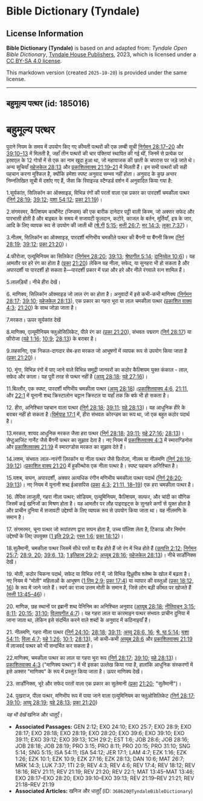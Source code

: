 # Bible Dictionary (Tyndale)

## License Information

**Bible Dictionary (Tyndale)** is based on and adapted from: _Tyndale Open Bible Dictionary_, [Tyndale House Publishers](https://tyndaleopenresources.com/), 2023, which is licensed under a [CC BY-SA 4.0 license](https://creativecommons.org/licenses/by-sa/4.0/legalcode.en).

This markdown version (created `2025-10-20`) is provided under the same license.



--------------------------------

## बहुमूल्य पत्थर (id: 185016)

बहुमूल्य पत्थर
==============

पुराने नियम के समय में उपयोग किए गए कीमती पत्थरों की एक लम्बी सूची [निर्गमन 28:17–20](https://ref.ly/Exod28:17-Exod28:20) और [39:10–13](https://ref.ly/Exod39:10-Exod39:13) में मिलती है, जहाँ तीन पत्थरों की चार पंक्तियां स्थापित की गई थीं, जिनमें से प्रत्येक पर इस्राएल के 12 गोत्रों में से एक का नाम खुदा हुआ था, जो महायाजक की छाती के चपरास पर जड़े जाते थे। अन्य सूचियाँ [यहेजकेल 28:13](https://ref.ly/Ezek28:13) और [प्रकाशितवाक्य 21:19–21](https://ref.ly/Rev21:19-Rev21:21) में मिलती हैं। इन सभी पत्थरों की सही पहचान करना मुश्किल है, क्योंकि हमेशा स्पष्ट अनुवाद सम्भव नहीं होता। अनुवाद के कुछ अन्तर निम्नलिखित सूची में दर्शाए गए हैं, जैसा कि रिवाइज्ड स्टैण्डर्ड वर्शन में अनुवादित किया गया है:

1\.सूर्यकांत, सिलिकॉन का ऑक्साइड, विभिन्न रंगों की परतों वाला एक प्रकार का पारदर्शी चमकीला पत्थर ([निर्ग 28:19](https://ref.ly/Exod28:19); [39:12](https://ref.ly/Exod39:12); [यशा 54:12](https://ref.ly/Isa54:12); [प्रका 21:19](https://ref.ly/Rev21:19))।

2\.संगमरमर, कैल्शियम कार्बोनेट (जिप्सम) की एक बारीक दानेदार पट्टी वाली किस्म, जो अक्सर सफेद और पारभासी होती है और बाइबल के समय में सजावटी फूलदान, कटोरे, काजल के बर्तन, मूर्तियाँ, इत्र के जार, आदि के लिए व्यापक रूप से उपयोग की जाती थी ([श्रे.गी](https://ref.ly/Song5:15) [5:15](https://ref.ly/Song5:15); [मत्ती 26:7](https://ref.ly/Matt26:7); [मर 14:3](https://ref.ly/Mark14:3); [लूका 7:37](https://ref.ly/Luke7:37))।

3\.नीलम, सिलिकॉन का ऑक्साइड, पारदर्शी मणिभीय चमकीले पत्थर की बैंगनी या बैंगनी किस्म ([निर्ग 28:19](https://ref.ly/Exod28:19); [39:12](https://ref.ly/Exod39:12); [प्रका 21:20](https://ref.ly/Rev21:20))।

4\.फीरोजा, एल्यूमिनियम का सिलिकेट ([निर्गमन 28:20](https://ref.ly/Exod28:20); [39:13](https://ref.ly/Exod39:13); [श्रेष्ठगीत 5:14](https://ref.ly/Song5:14); [दानिय्येल 10:6](https://ref.ly/Dan10:6))। यह आमतौर पर हरे रंग का होता है ([प्रका](https://ref.ly/Rev21:20) [21:20](https://ref.ly/Rev21:20)) लेकिन यह नीला, सफेद, या सुनहरा भी हो सकता है और अपारदर्शी या पारदर्शी हो सकता है—पारदर्शी प्रकार में पन्ना और हरे और नीले रंगवाले रत्न शामिल हैं।

5\.लालड़ियों। नीचे हीरा देखें।

6\. माणिक्य, सिलिकॉन ऑक्साइड जो लाल रंग का होता है। अनुवादों में इसे कभी\-कभी माणिक्य ([निर्गमन 28:17](https://ref.ly/Exod28:17); [39:10](https://ref.ly/Exod39:10); [यहेजकेल 28:13](https://ref.ly/Ezek28:13)), एक प्रकार का गहरा भूरा या लाल चमकीला पत्थर ([प्रकाशित वाक्य 4:3](https://ref.ly/Rev4:3); [21:20](https://ref.ly/Rev21:20)) के साथ जोड़ा जाता है।

7\.मरकत। ऊपर सूर्यकांत देखें

8\.माणिक्य, एल्यूमीनियम फ्लुओसिलिकेट, पीले रंग का ([प्रका 21:20](https://ref.ly/Rev21:20)), संभवतः पद्मराग ([निर्ग 28:17](https://ref.ly/Exod28:17)) या फीरोजा ([यहे 1:16](https://ref.ly/Ezek1:16); [10:9](https://ref.ly/Ezek10:9); [28:13](https://ref.ly/Ezek28:13)) के बराबर है।

9\.लहसनिए, एक निकल\-दागदार सेब\-हरा मरकत जो आभूषणों में व्यापक रूप से उपयोग किया जाता है ([प्रका 21:20](https://ref.ly/Rev21:20))।

10\. मूंगा, विभिन्न रंगों में पाए जाने वाले विभिन्न समुद्री जानवरों का कठोर कैल्शियम युक्त कंकाल \- लाल, सफ़ेद और काला। यह पूरी तरह से पत्थर नहीं है ([अय्यू 28:18](https://ref.ly/Job28:18); [यहे 27:16](https://ref.ly/Ezek27:16))।

11\.बिल्लौर, एक स्पष्ट, पारदर्शी मणिभीय चमकीला पत्थर ([अय्यू 28:18](https://ref.ly/Job28:18))।[प्रकाशितवाक्य 4:6](https://ref.ly/Rev4:6), [21:11](https://ref.ly/Rev21:11), और [22:1](https://ref.ly/Rev22:1) में यूनानी शब्द क्रिस्टालोन चट्टान क्रिस्टल या यहाँ तक कि बर्फ भी हो सकता है।

12\. हीरा, अनिश्चित पहचान वाला पत्थर ([निर्ग 28:18](https://ref.ly/Exod28:18); [39:11](https://ref.ly/Exod39:11); [यहे 28:13](https://ref.ly/Ezek28:13))। यह आधुनिक हीरे के बराबर नहीं हो सकता है।[यिर्मयाह 17:1](https://ref.ly/Jer17:1) में, हीरा संभवतः कोरन्डम का रूप था, जो एक बहुत कठोर पदार्थ है।

13\.मरकत, शायद आधुनिक मरकत जैसा हरा पत्थर ([निर्ग 28:18](https://ref.ly/Exod28:18); [39:11](https://ref.ly/Exod39:11); [यहे 27:16](https://ref.ly/Ezek27:16); [28:13](https://ref.ly/Ezek28:13))। सेप्टुआजिंट गार्नेट जैसे बैंगनी पत्थर का सुझाव देता है। नए नियम में [प्रकाशितवाक्य 4:3](https://ref.ly/Rev4:3) में स्माराग्डिनोस और [प्रकाशितवाक्य 21:19](https://ref.ly/Rev21:19) में स्माराग्डोस मरकत का सुझाव देते हैं।

14\.लशम, संभवतः लाल\-नारंगी ज़िरकॉन या नीला पत्थर जैसे फ़िरोज़ा, नीलम या नीलमणि ([निर्ग 28:19](https://ref.ly/Exod28:19); [39:12](https://ref.ly/Exod39:12))।[प्रकाशित वाक्य 21:20](https://ref.ly/Rev21:20) में हुकीन्थोस एक नीला पत्थर है। स्पष्ट पहचान अनिश्चित है।

15\.यशब, सघन, अपारदर्शी, अक्सर अत्यधिक रंगीन मणिभीय चमकीला पत्थर पदार्थ ([निर्ग 28:20](https://ref.ly/Exod28:20); [39:13](https://ref.ly/Exod39:13))। नए नियम में यूनानी शब्द ईआसपिस ([प्रका](https://ref.ly/Rev21:20) [4:3](https://ref.ly/Rev4:3); [21:11, 18–19](https://ref.ly/Rev21:11)) एक हरा चमकीला पत्थर है।

16\. लैपिस लाजुली, गहरा नीला पत्थर; सोडियम, एल्युमिनियम, कैल्शियम, सल्फर, और चांदी का यौगिक जिसमें कई खनिजों का मिश्रण होता है। यह आमतौर पर लौह पाइराइट्स के सुनहरे कणों से युक्त होता है और प्राचीन दुनिया में सजावटी उद्देश्यों के लिए व्यापक रूप से उपयोग किया जाता था। यह नीलमणि के समान है।

17\. संगमरमर, चूना पत्थर जो रूपांतरण द्वारा सघन होता है, उच्च पॉलिश लेता है, टिकाऊ और निर्माण उद्देश्यों के लिए उपयुक्त ([1 इति 29:2](https://ref.ly/1Chr29:2); [एस्त 1:6](https://ref.ly/Esth1:6); [प्रका 18:12](https://ref.ly/Rev18:12))।

18\.सुलैमानी, चमकीला पत्थर जिसमें सीधे परतें या बैंड होते हैं जो रंग में भिन्न होते हैं ([उत्पत्ति 2:12](https://ref.ly/Gen2:12); [निर्गमन 25:7](https://ref.ly/Exod25:7); [28:9, 20](https://ref.ly/Exod28:9); [39:6, 13](https://ref.ly/Exod39:6); [1 इतिहास 29:2](https://ref.ly/1Chr29:2); [अय्यूब 28:16](https://ref.ly/Job28:16); [यहेजकेल 28:13](https://ref.ly/Ezek28:13))। नीचे सार्डोनिक्स देखें।

19\. मोती, कठोर चिकना पदार्थ, सफेद या विभिन्न रंगों में, जो विभिन्न द्विध्रुवीय श्लेष्म के खोल में बढ़ता है। नए नियम में "मोती" महिलाओं के आभूषण ([1 तिम 2:9](https://ref.ly/1Tim2:9); [प्रका 17:4](https://ref.ly/Rev17:4)) या व्यापार की वस्तुओं ([प्रका 18:12, 16](https://ref.ly/Rev18:12)) के रूप में जाने जाते हैं। स्वर्ग का राज्य उत्तम मोती के समान है, जिसे लोग बड़ी कीमत पर खोजते हैं ([मत्ती 13:45–46](https://ref.ly/Matt13:45-Matt13:46))।

20\. माणिक, छह स्थानों पर इब्रानी शब्द पेनिनिम का अनिश्चित अनुवाद ([अय्यूब 28:18](https://ref.ly/Job28:18); [नीतिवचन 3:15](https://ref.ly/Prov3:15); [8:11](https://ref.ly/Prov8:11); [20:15](https://ref.ly/Prov20:15); [31:10](https://ref.ly/Prov31:10); [विलापगीत 4:7](https://ref.ly/Lam4:7))। यह गहरा लाल या कारमाइन पत्थर संभवतः प्राचीन दुनिया में जाना जाता था, लेकिन इसे संदर्भित करने वाले शब्दों के अनुवाद में कठिनाइयाँ हैं। 

21\. नीलमणि, गहरा नीला पत्थर ([निर्ग 24:10](https://ref.ly/Exod24:10); [28:18](https://ref.ly/Exod28:18); [39:11](https://ref.ly/Exod39:11); [अय्यू 28:6, 16](https://ref.ly/Job28:6); [श्रे. ष्ठ 5:14](https://ref.ly/Song5:14); [यशा 54:11](https://ref.ly/Isa54:11); [विला 4:7](https://ref.ly/Lam4:7); [यहे 1:26](https://ref.ly/Ezek1:26); [10:1](https://ref.ly/Ezek10:1); [28:13](https://ref.ly/Ezek28:13)), जो कभी\-कभी [अय्यूब 28:6](https://ref.ly/Job28:6) और [प्रकाशितवाक्य 21:19](https://ref.ly/Rev21:19) में लाजवर्द पत्थर को भी सन्दर्भित कर सकता है।

22\.माणिक्य, चमकीला पत्थर का लाल या गहरा भूरा रूप ([निर्ग 28:17](https://ref.ly/Exod28:17); [39:10](https://ref.ly/Exod39:10); [यहे 28:13](https://ref.ly/Ezek28:13))।[प्रकाशितवाक्य 4:3](https://ref.ly/Rev4:3) ("माणिक्य पत्थर") में भी इसका उल्लेख किया गया है, हालांकि आधुनिक संस्करणों में इसे अक्सर "माणिक्य" के रूप में प्रस्तुत किया जाता है। ऊपर माणिक्य देखें।

23\. सार्डोनिक्स, भूरे और सफेद परतों वाला एक प्रकार का सुलेमानी ([प्रका](https://ref.ly/Rev4:3) [21:20](https://ref.ly/Rev21:20); "सुलैमानी")।

24\. पुखराज, पीला पत्थर, मणिभीय रूप में पाया जाने वाला एल्युमिनियम का फ्लुओसिलिकेट ([निर्ग 28:17](https://ref.ly/Exod28:17); [39:10](https://ref.ly/Exod39:10); [अय्यू 28:19](https://ref.ly/Job28:19); [यहे 28:13](https://ref.ly/Ezek28:13); [प्रका 21:20](https://ref.ly/Rev21:20))

*यह भी देखें* खनिज और धातुएँ।

* **Associated Passages:** GEN 2:12; EXO 24:10; EXO 25:7; EXO 28:9; EXO 28:17; EXO 28:18; EXO 28:19; EXO 28:20; EXO 39:6; EXO 39:10; EXO 39:11; EXO 39:12; EXO 39:13; 1CH 29:2; EST 1:6; JOB 28:6; JOB 28:16; JOB 28:18; JOB 28:19; PRO 3:15; PRO 8:11; PRO 20:15; PRO 31:10; SNG 5:14; SNG 5:15; ISA 54:11; ISA 54:12; JER 17:1; LAM 4:7; EZK 1:16; EZK 1:26; EZK 10:1; EZK 10:9; EZK 27:16; EZK 28:13; DAN 10:6; MAT 26:7; MRK 14:3; LUK 7:37; 1TI 2:9; REV 4:3; REV 4:6; REV 17:4; REV 18:12; REV 18:16; REV 21:11; REV 21:19; REV 21:20; REV 22:1; MAT 13:45–MAT 13:46; EXO 28:17–EXO 28:20; EXO 39:10–EXO 39:13; REV 21:19–REV 21:21; REV 21:18–REV 21:19
* **Associated Articles:** खनिज और धातुएँ (ID: `368620@TyndaleBibleDictionary`)

